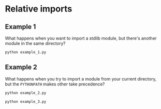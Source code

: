 # Relative imports

## Example 1
What happens when you want to import a stdlib module, but there's another module in the same directory?

```python
python example_1.py
```

## Example 2
What happens when you try to import a module from your current directory, but the `PYTHONPATH` makes other take precedence?

```python
python example_2.py
```

```python
python example_3.py
```
